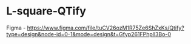 # L-square-QTify


Figma - https://www.figma.com/file/tuCV26ozM1R75Ze6ShZxKs/Qtify?type=design&node-id=0-1&mode=design&t=Gfyp261FPhpll3Bo-0
